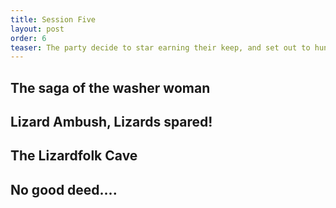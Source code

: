 ```yaml
---
title: Session Five
layout: post
order: 6
teaser: The party decide to star earning their keep, and set out to hunt their most feared and mortal enemies, small lizards...
---
```


## The saga of the washer woman

## Lizard Ambush, Lizards spared!

## The Lizardfolk Cave

## No good deed....